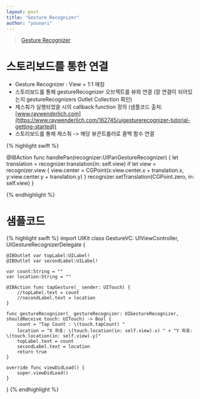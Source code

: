 ```yaml
---
layout: post
title: "Gesture Recognizer"
author: "younari"
---
```


> [Gesture Recognizer](https://www.raywenderlich.com/162745/uigesturerecognizer-tutorial-getting-started)

# 스토리보드를 통한 연결
- Gesture Recognizer : View = 1:1 매칭
- 스토리보드를 통해 gestureRecognizer 오브젝트를 뷰와 연결 (잘 연결이 되어있는지 gestureRecognizers Outlet Collection 확인)
- 제스춰가 실행되었을 시의 callback function 정의 (샘플코드 출처: [www.raywenderlich.com](https://www.raywenderlich.com/162745/uigesturerecognizer-tutorial-getting-started))
- 스토리보드를 통해 제스춰 -> 해당 뷰콘트롤러로 콜백 함수 연결

{% highlight swift %}

@IBAction func handlePan(recognizer:UIPanGestureRecognizer) {
  let translation = recognizer.translation(in: self.view)
  if let view = recognizer.view {
    view.center = CGPoint(x:view.center.x + translation.x,
                            y:view.center.y + translation.y)
  }
  recognizer.setTranslation(CGPoint.zero, in: self.view)
}

{% endhighlight %}

# 샘플코드

{% highlight swift %}
import UIKit
class GestureVC: UIViewController, UIGestureRecognizerDelegate {

    @IBOutlet var topLabel:UILabel!
    @IBOutlet var secondLabel:UILabel!
    
    var count:String = ""
    var location:String = ""
    
    @IBAction func tapGesture(_ sender: UITouch) {
        //topLabel.text = count
        //secondLabel.text = location
    }
    
    func gestureRecognizer(_ gestureRecognizer: UIGestureRecognizer, shouldReceive touch: UITouch) -> Bool {
        count = "Tap Count : \(touch.tapCount) "
        location = "X 좌표: \(touch.location(in: self.view).x) " + "Y 좌표: \(touch.location(in: self.view).y)"
        topLabel.text = count
        secondLabel.text = location
        return true
    }
    
    override func viewDidLoad() {
        super.viewDidLoad()
    }

}
{% endhighlight %}
